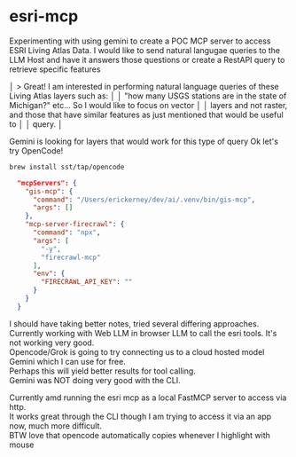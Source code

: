 # esri-mcp

Experimenting with using gemini to create a POC MCP server to access ESRI Living Atlas Data. 
I would like to send natural langugae queries to the LLM Host and have it answers those questions or create a RestAPI query to retrieve specific features

│ > Great!  I am interested in performing natural language queries of these Living Atlas layers such as:        │
│   "how many USGS stations are in the state of Michigan?" etc...  So I would like to focus on vector           │
│   layers and not raster, and those that have similar features as just mentioned that would be useful to       │
│   query.                                                                                                      │

Gemini is looking for layers that would work for this type of query 
Ok let's try OpenCode! 

```bash
brew install sst/tap/opencode
```

```json
  "mcpServers": {
    "gis-mcp": {
      "command": "/Users/erickerney/dev/ai/.venv/bin/gis-mcp",
      "args": []
    },
    "mcp-server-firecrawl": {
      "command": "npx",
      "args": [
        "-y",
        "firecrawl-mcp"
      ],
      "env": {
        "FIRECRAWL_API_KEY": ""
      }
    }
  }
```


I should have taking better notes, tried several differing approaches.  
Currently working with Web LLM in browser LLM to call the esri tools. 
It's not working very good.   
Opencode/Grok is going to try connecting us to a cloud hosted model Gemini which I can use for free.   
Perhaps this will yield better results for tool calling.   
Gemini was NOT doing very  good with the CLI.   

Currently amd running the esri mcp as a local FastMCP server to access via http.   
It works great through the CLI though I am trying to access it via an app now, much more difficult.  
BTW love that opencode automatically copies whenever I highlight with mouse 
